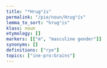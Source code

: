 ```yaml
---
title: "*Hrugʰís"
permalink: "/pie/noun/Hrugʰís"
lemma_to_sort: "hrugʰis"
klass: noun
etymology: []
markers: [["m", "masculine gender"]]
synonyms: []
definitions: ["rye"]
topics: ["ine-pro:Grains"]
---
```


